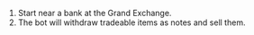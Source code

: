 1. Start near a bank at the Grand Exchange.
2. The bot will withdraw tradeable items as notes and sell them.